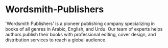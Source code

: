# Wordsmith-Publishers
'Wordsmith Publishers' is a pioneer publishing company specializing in books of all genres in Arabic, English, and         Urdu. Our team of experts helps authors publish their books with professional editing, cover design, and         distribution services to reach a global audience.
